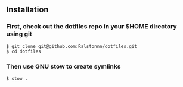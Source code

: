 ## Installation

### First, check out the dotfiles repo in your $HOME directory using git

```
$ git clone git@github.com:Ralstonnn/dotfiles.git
$ cd dotfiles
```

### Then use GNU stow to create symlinks
```
$ stow .
```
